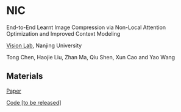 # NIC
End-to-End Learnt Image Compression via Non-Local Attention Optimization and Improved Context Modeling

[Vision Lab](vision.nju.edu.cn), Nanjing University

Tong Chen, Haojie Liu, Zhan Ma, Qiu Shen, Xun Cao and Yao Wang
## Materials
[Paper](https://arxiv.org/abs/1910.06244)

[Code [to be released]](...)

